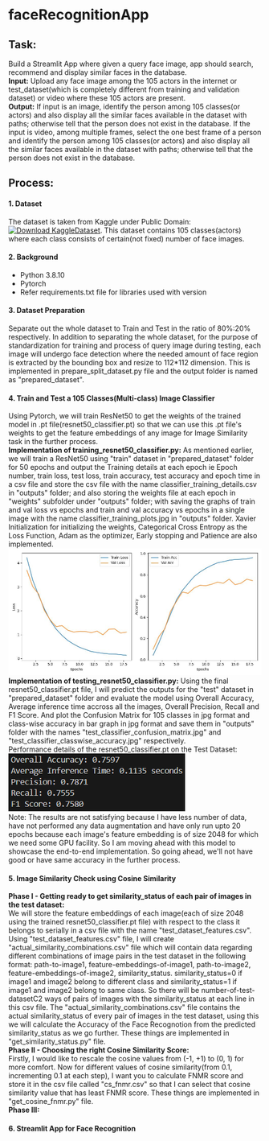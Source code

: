 # faceRecognitionApp
## Task: 
Build a Streamlit App where given a query face image, app should search, recommend and display similar faces in the database.
<br>
**Input:** Upload any face image among the 105 actors in the internet or test_dataset(which is completely different from training and validation dataset) or video where these 105 actors are present.
<br>
**Output:** If input is an image, identify the person among 105 classes(or actors) and also display all the similar faces available in the dataset with paths; otherwise tell that the person does not exist in the database. If the input is video, among multiple frames, select the one best frame of a person and identify the person among 105 classes(or actors) and also display all the similar faces available in the dataset with paths; otherwise tell that the person does not exist in the database.
<br>
## Process: 
#### 1. Dataset
The dataset is taken from Kaggle under Public Domain: [![Download KaggleDataset](https://img.shields.io/badge/Download-Dataset-blue)](https://www.kaggle.com/datasets/hereisburak/pins-face-recognition?resource=download). This dataset contains 105 classes(actors) where each class consists of certain(not fixed) number of face images.
#### 2. Background
- Python 3.8.10
- Pytorch
- Refer requirements.txt file for libraries used with version
#### 3. Dataset Preparation
Separate out the whole dataset to Train and Test in the ratio of 80%:20% respectively. In addition to separating the whole dataset, for the purpose of standardization for training and process of query image during testing, each image will undergo face detection where the needed amount of face region is extracted by the bounding box and resize to 112\*112 dimension. This is implemented in prepare_split_dataset.py file and the output folder is named as "prepared_dataset".
#### 4. Train and Test a 105 Classes(Multi-class) Image Classifier
Using Pytorch, we will train ResNet50 to get the weights of the trained model in .pt file(resnet50_classifier.pt) so that we can use this .pt file's weights to get the feature embeddings of any image for Image Similarity task in the further process.<br>
**Implementation of training_resnet50_classifier.py:** As mentioned earlier, we will train a ResNet50 using "train" dataset in "prepared_dataset" folder for 50 epochs and output the Training details at each epoch ie Epoch number, train loss, test loss, train accuracy, test accuracy and epoch time in a csv file and store the csv file with the name classifier_training_details.csv in "outputs" folder; and also storing the weights file at each epoch in "weights" subfolder under "outputs" folder; with saving the graphs of train and val loss vs epochs and train and val accuracy vs epochs in a single image with the name classifier_training_plots.jpg in "outputs" folder. Xavier Initialization for initializing the weights, Categorical Cross Entropy as the Loss Function, Adam as the optimizer, Early stopping and Patience are also implemented.<br>
![Image - classifier_training_plots.jpg](outputs/classifier_training_plots.jpg)
**Implementation of testing_resnet50_classifier.py:** Using the final resnet50_classifier.pt file, I will predict the outputs for the "test" dataset in "prepared_dataset" folder and evaluate the model using Overall Accuracy, Average inference time accross all the images, Overall Precision, Recall and F1 Score. And plot the Confusion Matrix for 105 classes in jpg format and class-wise accuracy in bar graph in jpg format and save them in "outputs" folder with the names "test_classifier_confusion_matrix.jpg" and "test_classifier_classwise_accuracy.jpg" respectively.<br>
Performance details of the resnet50_classifier.pt on the Test Dataset:<br>
![Image - test_performance.png](outputs/test_performance.png)<br>
Note: The results are not satisfying because I have less number of data, have not performed any data augmentation and have only run upto 20 epochs because each image's feature embedding is of size 2048 for which we need some GPU facility. So I am moving ahead with this model to showcase the end-to-end implementation. So going ahead, we'll not have good or have same accuracy in the further process.<br>
#### 5. Image Similarity Check using Cosine Similarity
**Phase I - Getting ready to get similarity_status of each pair of images in the test dataset:**<br> 
We will store the feature embeddings of each image(each of size 2048 using the trained resnet50_classifier.pt file) with respect to the class it belongs to serially in a csv file with the name "test_dataset_features.csv". Using "test_dataset_features.csv" file, I will create "actual_similarity_combinations.csv" file which will contain data regarding different combinations of image pairs in the test dataset in the following format: path-to-image1, feature-embeddings-of-image1, path-to-image2, feature-embeddings-of-image2, similarity_status. similarity_status=0 if image1 and image2 belong to different class and similarity_status=1 if image1 and image2 belong to same class. So there will be number-of-test-datasetC2 ways of pairs of images with the similarity_status at each line in this csv file. The "actual_similarity_combinations.csv" file contains the actual similarity_status of every pair of images in the test dataset, using this we will calculate the Accuracy of the Face Recognotion from the predicted similarity_status as we go further. These things are implemented in "get_similarity_status.py" file.<br>
**Phase II - Choosing the right Cosine Similarity Score:**<br>
Firstly, I would like to rescale the cosine values from (-1, +1) to (0, 1) for more comfort. Now for different values of cosine similarity(from 0.1, incrementing 0.1 at each step), I want you to calculate FNMR score and store it in the csv file called "cs_fnmr.csv" so that I can select that cosine similarity value that has least FNMR score. These things are implemented in "get_cosine_fnmr.py" file.<br>
**Phase III:** 
#### 6. Streamlit App for Face Recognition





